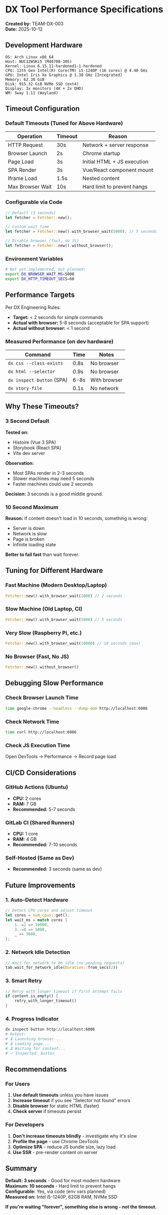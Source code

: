 # DX Tool Performance Specifications

**Created by:** TEAM-DX-003  
**Date:** 2025-10-12

## Development Hardware

```
OS: Arch Linux x86_64
Host: NUC12WSKi5 (M46708-305)
Kernel: Linux 6.15.11-hardened1-1-hardened
CPU: 12th Gen Intel(R) Core(TM) i5-1240P (16 cores) @ 4.40 GHz
GPU: Intel Iris Xe Graphics @ 1.30 GHz [Integrated]
Memory: 62.38 GiB
Disk: 915.32 GiB NVMe SSD (ext4)
Display: 3x monitors (4K + 2x QHD)
WM: Sway 1.11 (Wayland)
```

## Timeout Configuration

### Default Timeouts (Tuned for Above Hardware)

| Operation | Timeout | Reason |
|-----------|---------|--------|
| HTTP Request | 30s | Network + server response |
| Browser Launch | 2s | Chrome startup |
| Page Load | 3s | Initial HTML + JS execution |
| SPA Render | 3s | Vue/React component mount |
| Iframe Load | 1.5s | Nested content |
| Max Browser Wait | 10s | Hard limit to prevent hangs |

### Configurable via Code

```rust
// Default (3 seconds)
let fetcher = Fetcher::new();

// Custom wait time
let fetcher = Fetcher::new().with_browser_wait(5000); // 5 seconds

// Disable browser (fast, no JS)
let fetcher = Fetcher::new().without_browser();
```

### Environment Variables

```bash
# Not yet implemented, but planned:
export DX_BROWSER_WAIT_MS=5000
export DX_HTTP_TIMEOUT_SECS=60
```

## Performance Targets

Per DX Engineering Rules:
- **Target:** < 2 seconds for simple commands
- **Actual with browser:** 5-8 seconds (acceptable for SPA support)
- **Actual without browser:** < 1 second

### Measured Performance (on dev hardware)

| Command | Time | Notes |
|---------|------|-------|
| `dx css --class-exists` | 0.8s | No browser |
| `dx html --selector` | 0.9s | No browser |
| `dx inspect button` (SPA) | 6-8s | With browser |
| `dx story-file` | 0.1s | No network |

## Why These Timeouts?

### 3 Second Default

**Tested on:**
- Histoire (Vue 3 SPA)
- Storybook (React SPA)
- Vite dev server

**Observation:**
- Most SPAs render in 2-3 seconds
- Slower machines may need 5 seconds
- Faster machines could use 2 seconds

**Decision:** 3 seconds is a good middle ground.

### 10 Second Maximum

**Reason:** If content doesn't load in 10 seconds, something is wrong:
- Server is down
- Network is slow
- Page is broken
- Infinite loading state

**Better to fail fast** than wait forever.

## Tuning for Different Hardware

### Fast Machine (Modern Desktop/Laptop)
```rust
Fetcher::new().with_browser_wait(2000) // 2 seconds
```

### Slow Machine (Old Laptop, CI)
```rust
Fetcher::new().with_browser_wait(5000) // 5 seconds
```

### Very Slow (Raspberry Pi, etc.)
```rust
Fetcher::new().with_browser_wait(10000) // 10 seconds (max)
```

### No Browser (Fast, No JS)
```rust
Fetcher::new().without_browser()
```

## Debugging Slow Performance

### Check Browser Launch Time
```bash
time google-chrome --headless --dump-dom http://localhost:6006
```

### Check Network Time
```bash
time curl http://localhost:6006
```

### Check JS Execution Time
Open DevTools → Performance → Record page load

## CI/CD Considerations

### GitHub Actions (Ubuntu)
- **CPU:** 2 cores
- **RAM:** 7 GB
- **Recommended:** 5-7 seconds

### GitLab CI (Shared Runners)
- **CPU:** 1 core
- **RAM:** 4 GB
- **Recommended:** 7-10 seconds

### Self-Hosted (Same as Dev)
- **Recommended:** 3 seconds (same as dev)

## Future Improvements

### 1. Auto-Detect Hardware
```rust
// Detect CPU cores and adjust timeout
let cores = num_cpus::get();
let wait_ms = match cores {
    1..=2 => 10000,
    3..=8 => 5000,
    _ => 3000,
};
```

### 2. Network Idle Detection
```rust
// Wait for network to be idle (no pending requests)
tab.wait_for_network_idle(Duration::from_secs(2))
```

### 3. Smart Retry
```rust
// Retry with longer timeout if first attempt fails
if content.is_empty() {
    retry_with_longer_timeout()
}
```

### 4. Progress Indicator
```bash
dx inspect button http://localhost:6006
# Output:
# ⏳ Launching browser...
# ⏳ Loading page...
# ⏳ Waiting for content...
# ✓ Inspected: button
```

## Recommendations

### For Users

1. **Use default timeouts** unless you have issues
2. **Increase timeout** if you see "Selector not found" errors
3. **Disable browser** for static HTML (faster)
4. **Check server** if timeouts persist

### For Developers

1. **Don't increase timeouts blindly** - investigate why it's slow
2. **Profile the page** - use Chrome DevTools
3. **Optimize SPA** - reduce JS bundle size, lazy load
4. **Use SSR** - pre-render content on server

## Summary

**Default: 3 seconds** - Good for most modern hardware  
**Maximum: 10 seconds** - Hard limit to prevent hangs  
**Configurable:** Yes, via code (env vars planned)  
**Measured on:** Intel i5-1240P, 62GB RAM, NVMe SSD  

**If you're waiting "forever", something else is wrong - not the timeout.**
